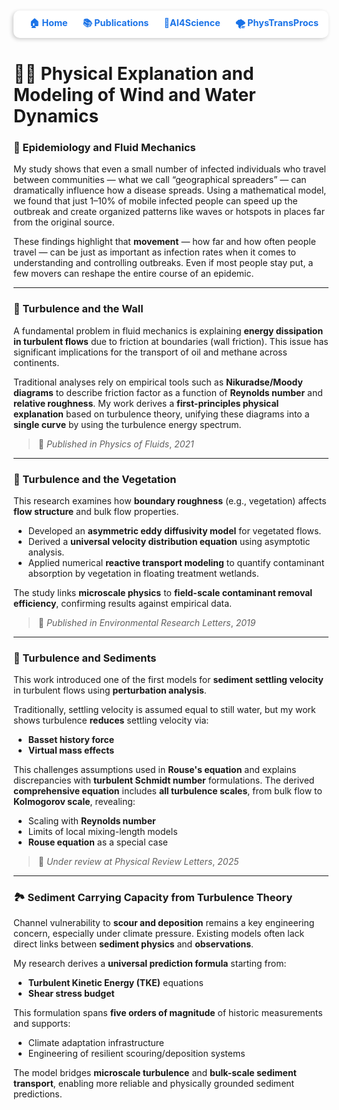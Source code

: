 <div style="
  margin-top: 10px;
  text-align: right;
  font-size: 0.9rem;
  background: white;
  padding: 10px 16px;
  border-radius: 10px;
  box-shadow: -2px 2px 6px rgba(0,0,0,0.2);
">
  <a href="./index" style="margin-right: 20px; text-decoration: none; color: #1a73e8; font-weight: bold;">🏠 Home</a>
  <a href="./publication" style="margin-right: 20px; text-decoration: none; color: #1a73e8; font-weight: bold;">📚 Publications</a>
  <a href="./ai4science" style="margin-right: 20px; text-decoration: none; color: #1a73e8; font-weight: bold;"> 🧠AI4Science</a>
  <a href="./physics" style="text-decoration: none; color: #1a73e8; font-weight: bold;"> 🌪️ PhysTransProcs</a>
</div>

<div style="margin-top: 40px;"></div>


# 💨🌊 Physical Explanation and Modeling of Wind and Water Dynamics

### 🦠 Epidemiology and Fluid Mechanics

My study shows that even a small number of infected individuals who travel between communities — what we call “geographical spreaders” — can dramatically influence how a disease spreads. Using a mathematical model, we found that just 1–10% of mobile infected people can speed up the outbreak and create organized patterns like waves or hotspots in places far from the original source. 

These findings highlight that **movement** — how far and how often people travel — can be just as important as infection rates when it comes to understanding and controlling outbreaks. Even if most people stay put, a few movers can reshape the entire course of an epidemic.

---

###  🧱 Turbulence and the Wall

A fundamental problem in fluid mechanics is explaining **energy dissipation in turbulent flows** due to friction at boundaries (wall friction). This issue has significant implications for the transport of oil and methane across continents.

Traditional analyses rely on empirical tools such as **Nikuradse/Moody diagrams** to describe friction factor as a function of **Reynolds number** and **relative roughness**. My work derives a **first-principles physical explanation** based on turbulence theory, unifying these diagrams into a **single curve** by using the turbulence energy spectrum. 

> 📄 *Published in* *Physics of Fluids*, *2021*

---

### 🌿 Turbulence and the Vegetation

This research examines how **boundary roughness** (e.g., vegetation) affects **flow structure** and bulk flow properties. 

- Developed an **asymmetric eddy diffusivity model** for vegetated flows.
- Derived a **universal velocity distribution equation** using asymptotic analysis.
- Applied numerical **reactive transport modeling** to quantify contaminant absorption by vegetation in floating treatment wetlands.

The study links **microscale physics** to **field-scale contaminant removal efficiency**, confirming results against empirical data.

> 📄 *Published in* *Environmental Research Letters*, *2019*

---

###  🪸 Turbulence and Sediments

This work introduced one of the first models for **sediment settling velocity** in turbulent flows using **perturbation analysis**.

Traditionally, settling velocity is assumed equal to still water, but my work shows turbulence **reduces** settling velocity via:
- **Basset history force**
- **Virtual mass effects**

This challenges assumptions used in **Rouse's equation** and explains discrepancies with **turbulent Schmidt number** formulations. The derived **comprehensive equation** includes **all turbulence scales**, from bulk flow to **Kolmogorov scale**, revealing:
- Scaling with **Reynolds number**
- Limits of local mixing-length models
- **Rouse equation** as a special case

> 📄 *Under review at* *Physical Review Letters*, *2025*

---

###  🏞️ Sediment Carrying Capacity from Turbulence Theory

Channel vulnerability to **scour and deposition** remains a key engineering concern, especially under climate pressure. Existing models often lack direct links between **sediment physics** and **observations**.

My research derives a **universal prediction formula** starting from:
- **Turbulent Kinetic Energy (TKE)** equations
- **Shear stress budget**

This formulation spans **five orders of magnitude** of historic measurements and supports:
- Climate adaptation infrastructure
- Engineering of resilient scouring/deposition systems

The model bridges **microscale turbulence** and **bulk-scale sediment transport**, enabling more reliable and physically grounded sediment predictions.
